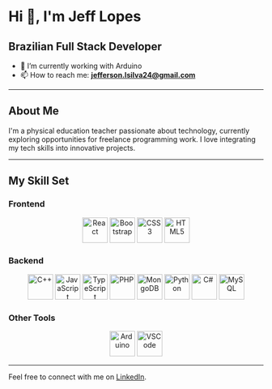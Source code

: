 # Hi 👋, I'm Jeff Lopes
## Brazilian Full Stack Developer

- 🌱 I’m currently working with Arduino
- 📫 How to reach me: **jefferson.lsilva24@gmail.com**

---

## About Me
I'm a physical education teacher passionate about technology, currently exploring opportunities for freelance programming work. I love integrating my tech skills into innovative projects.

---

## My Skill Set

### Frontend
<div align="center">
  <img src="https://profilinator.rishav.dev/skills-assets/react-original-wordmark.svg" alt="React" height="50" />
  <img src="https://profilinator.rishav.dev/skills-assets/bootstrap-plain.svg" alt="Bootstrap" height="50" />
  <img src="https://profilinator.rishav.dev/skills-assets/css3-original-wordmark.svg" alt="CSS3" height="50" />
  <img src="https://profilinator.rishav.dev/skills-assets/html5-original-wordmark.svg" alt="HTML5" height="50" />
</div>

### Backend
<div align="center">
  <img src="https://profilinator.rishav.dev/skills-assets/cplusplus-original.svg" alt="C++" height="50" />
  <img src="https://profilinator.rishav.dev/skills-assets/javascript-original.svg" alt="JavaScript" height="50" />
  <img src="https://profilinator.rishav.dev/skills-assets/typescript-original.svg" alt="TypeScript" height="50" />
  <img src="https://profilinator.rishav.dev/skills-assets/php-original.svg" alt="PHP" height="50" />
  <img src="https://profilinator.rishav.dev/skills-assets/mongodb-original-wordmark.svg" alt="MongoDB" height="50" />
  <img src="https://profilinator.rishav.dev/skills-assets/python-original.svg" alt="Python" height="50" />
  <img src="https://profilinator.rishav.dev/skills-assets/csharp-original.svg" alt="C#" height="50" />
  <img src="https://profilinator.rishav.dev/skills-assets/mysql-original-wordmark.svg" alt="MySQL" height="50" />
</div>

### Other Tools
<div align="center">
  <img src="https://profilinator.rishav.dev/skills-assets/arduino.png" alt="Arduino" height="50" />
  <img src="https://profilinator.rishav.dev/skills-assets/visualstudio_code.png" alt="VSCode" height="50" />
</div>

---

Feel free to connect with me on [LinkedIn](https://www.linkedin.com/in/jefferson-lopes-silva/).
